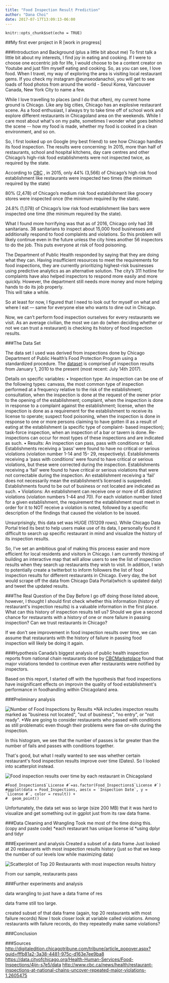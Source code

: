 ```yaml
---
title: "Food Inspection Result Prediction"
author: "Dana Choi"
date: 2017-07-17T13:09:13-06:00
---
```


```{r setup, include=FALSE}
knitr::opts_chunk$set(echo = TRUE)
```

##My first ever project in R [work in progress]

###Introduction and Background (plus a little bit about me)
To first talk a little bit about my interests, I find joy in eating and cooking. If I were to choose one eccentric job for life, I  would choose to be a content creator on Youtube and just film myself eating and cooking. 
So, as you can see, I love food. 
When I travel, my way of exploring the area is visiting local restaurant gems.
If you check my instagram @eunseodanachoi, you will get to see loads of food photos from around the world - Seoul Korea, Vancouver Canada, New York City to name a few. 

While I love travelling to places (and I do that often), my current home ground is Chicago. 
Like any big cities, Chicago has an explosive restaurant scene. As a food enthusiast, I always try to take time off of school work and explore different restaurants in Chicagoland area on the weekends. While I care most about what's on my palte, sometimes I wonder what goes behind the scene -- how my food is made, whether my food is cooked in a clean environment, and so on. 

So, I first looked up on Google (my best friend) to see how Chicago handles its food inspection.
The results were concerning: 
In 2015, more than half of restaurants, school and hospital kitchens, day care centres and other Chicago’s high-risk food establishments were not inspected twice, as required by the state. 

According to [CBC](http://digitaledition.chicagotribune.com/tribune/article_popover.aspx?guid=fffb81a2-3a38-4481-975c-d163e7ee9ba8) , in 2015, 
only 44% (3,566) of Chicago’s high risk food establishment like restaurants were inspected two times (the minimum required by the state) 

80% (2,478) of Chicago’s medium risk food establishment like grocery stores were inspected once (the minimum required by the state). 

24.8% (1,078) of Chicago’s low risk food establishment like bars were inspected one time (the minimum required by the state). 

What I found more horrifying was that as of 2016, Chicago only had 38 sanitarians. 38 sanitarians to inspect about 15,000 food businesses and additionally respond to food complaints and violations. So this problem will likely continue even in the future unless the city hires another 56 inspectors to do the job. This puts everyone at risk of food poisoning.  

The Department of Public Health responded by saying that they are doing what they can. 
Having insufficient resources to meet the requirements for food inspections, they are currently prioritizing highest-risk businesses using predictive analytics as an alternative solution. 
The city’s 311 hotline for complaints have also helped inspectors to respond more easily and more quickly. However, the department still needs more money and more helping hands to do its job properly.                                                                                                                                           
This will take a while. 

So at least for now, I figured that I need to look out for myself on what and where I eat — same for everyone else who wants to dine out in Chicago. 

Now, we can’t perform food inspection ourselves for every restaurants we visit. 
As an average civilian, the most we can do (when deciding whether or not we can trust a restaurant) is checking its history of food inspection results.

###The Data Set 

The data set I used was derived from inspections done by Chicago Department of Public Health’s Food Protection Program using a standardized procedure. 
The [dataset](https://data.cityofchicago.org/Health-Human-Services/Food-Inspections/4ijn-s7e5/data) is comprised of inspection results from January 1, 2010 to the present (most recent: July 14th 2017). 

Details on specific variables: 
• Inspection type: An inspection can be one of the following types: canvass, the most
common type of inspection performed at a frequency relative to the risk of the
establishment; consultation, when the inspection is done at the request of the owner
prior to the opening of the establishment; complaint, when the inspection is done in
response to a complaint against the establishment; license, when the inspection is done
as a requirement for the establishment to receive its license to operate; suspect food
poisoning, when the inspection is done in response to one or more persons claiming to
have gotten ill as a result of eating at the establishment (a specific type of complaint-
based inspection); task-force inspection, when an inspection of a bar or tavern is done.
Re-inspections can occur for most types of these inspections and are indicated as such.
• Results: An inspection can pass, pass with conditions or fail. Establishments receiving a
‘pass’ were found to have no critical or serious violations (violation number 1-14 and 15-
29, respectively). Establishments receiving a ‘pass with conditions’ were found to have
critical or serious violations, but these were corrected during the inspection.
Establishments receiving a ‘fail’ were found to have critical or serious violations that
were not correctable during the inspection. An establishment receiving a ‘fail’ does not
necessarily mean the establishment’s licensed is suspended. Establishments found to
be out of business or not located are indicated as such.
• Violations: An establishment can receive one or more of 45 distinct violations (violation
numbers 1-44 and 70). For each violation number listed for a given establishment, the
requirement the establishment must meet in order for it to NOT receive a violation is
noted, followed by a specific description of the findings that caused the violation to be
issued. 

Unsurprisingly, this data set was HUGE (151209 rows).  While Chicago Data Portal tried its best to help users make use of its data, I personally found it difficult to search up specific restaurant in mind and visualize the history of its inspection results. 

So, I’ve set an ambitious goal of making this process easier and more efficient for local residents and visitors in Chicago. I am currently thinking of building an interactive map that will allow users to see the list of inspection results when they search up restaurants they wish to visit. 
In addition, I wish to potentially create a twitterbot to inform followers the list of food inspection results for different restaurants in Chicago. Every day, the bot would scrape off the data from Chicago Data Portal(which is updated daily) and tweet the updated results.   

###The Real Question of the Day 
Before I go off doing those listed above, however, I thought I should first check whether this information (history of restaurant's inspection results) is a valuable information in the first place. What can this history of inspection results tell us? Should we give a second chance for restaurants with a history of one or more failure in passing inspection? Can we trust restaurants in Chicago? 

If we don't see improvement in food inspection results over time, we can assume that restaurants with the history of failure in passing food inspection will likely be doing it again. 

###Hypothesis
Canada’s biggest analysis of public health inspection reports from national chain restaurants done by [CBCMarketplace](link:http://www.cbc.ca/news/health/restaurant-inspections-at-national-chains-uncover-repeated-major-violations-1.2605475) found that major violations tended to continue even after restaurants were notified by inspectors.

Based on this report, I started off with the hypothesis that food inspections have insignificant effects on improvin the quality of food establishment's performance in foodhandling within Chicagoland area.

###Preliminary analysis 

![Number of Food Inspections by Results](/results_bar_graph.png)
*NA includes inspecton results marked as "business not located", "out of business", "no entry", or "not ready".
*We are going to consider restaurants who passed with conditions as still problematic even though their problems were fixe on-site during the inspection. 

In this histogram, we see that the number of passes is far greater than the number of fails and passes with conditions together. 

That's good, but what I really wanted to see was whether certain restaurant's food inspection results improve over time (Dates). So I looked into scatterplot instead. 

![Food inspection results over time by each restaurant in Chicagoland](/results_bar_graph.png)
```
#Food_Inspections$`License #`=as.factor(Food_Inspections$`License #`)
#ggplot(data = Food_Inspections, aes(x = `Inspection Date`, y = `License #`, color = result)) + 
#  geom_point() 
```


Unfortunately, the data set was so large (size 200 MB) that it was hard to visualize and get something out in ggplot just from its raw data frame. 


###Data Cleaning and Wrangling 
Took me most of the time doing this. 
(copy and paste code)
*each restaurant has unique license id 
*using dplyr and tidyr

###Experiment and analysis 
Created a subset of a data frame 
Just looked at 20 restaurants with most inspection results history (just so that we keep the number of our levels low while maximizing data)

![Scatterplot of Top 20 Restaurants with most inspection results history](/top20_plotovertime.png)

From our sample, restaurants pass 

###Further experiments and analysis 

data wrangling to just have a data frame of res

data frame still too large. 

created subset of that data frame (again, top 20 restaurants with most failure records)
Now I took closer look at variable called violations. Among restaurants with failure records, do they repeatedly make same violations? 


###Conclusion


###Sources
http://digitaledition.chicagotribune.com/tribune/article_popover.aspx?guid=fffb81a2-3a38-4481-975c-d163e7ee9ba8
https://data.cityofchicago.org/Health-Human-Services/Food-Inspections/4ijn-s7e5/data
http://www.cbc.ca/news/health/restaurant-inspections-at-national-chains-uncover-repeated-major-violations-1.2605475